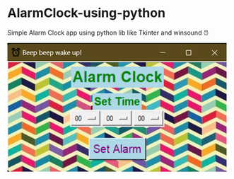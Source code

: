 # AlarmClock-using-python
Simple Alarm Clock app using python lib like Tkinter and winsound ⏰

![AlarmClock](media/ss2.png)